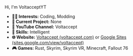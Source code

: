 Hi, I'm VoltacceptYT

- **👨‍💻 Interests:** Coding, Modding
- **📄 Current Project:** None
- **📼 YouTube Channel:** Voltaccept
- **🧠 Skills:** Intelligent
- **🌐 Website:** [Voltaccept (voltaccept.com)](https://www.voltaccept.com) or [Google Sites (sites.google.com/view/voltaccept)](https://sites.google.com/view/voltaccept)
- **🎮 Games:** Rust, Skyrim, Skyrim VR, Minecraft, Fallout 76

<!---
VoltacceptYT/VoltacceptYT is a ✨ special ✨ repository because its `README.md` (this file) appears on your GitHub profile.
You can click the Preview link to take a look at your changes.
--->

